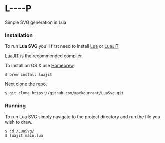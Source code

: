 # L----P

Simple SVG generation in Lua

### Installation 

To run **Lua SVG** you'll first need to install [Lua](https://www.lua.org/) or [LuaJIT](http://luajit.org/)

[LuaJIT](http://luajit.org/) is the recommended compiler. 

To install on OS X use [Homebrew](https://brew.sh/).

    $ brew install luajit

Next clone the repo.

    $ git clone https://github.com/markdurrant/LuaSvg.git 

### Running  

To run Lua SVG simply navigate to the project directory and run the file you wish to draw.

    $ cd /LuaSvg/
    $ luajit main.lua
